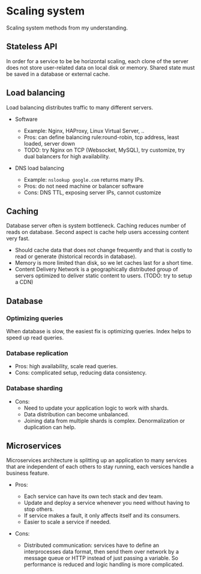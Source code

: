 # Scaling system

Scaling system methods from my understanding.

## Stateless API

In order for a service to be be horizontal scaling, each clone of
the server does not store user-related data on local disk or memory.
Shared state must be saved in a database or external cache.

## Load balancing

Load balancing distributes traffic to many different servers.

* Software

  * Example: Nginx, HAProxy, Linux Virtual Server, ..
  * Pros: can define balancing rule:round-robin, tcp address, least
    loaded, server down
  * TODO: try Nginx on TCP (Websocket, MySQL), try customize, try dual
    balancers for high availability.

* DNS load balancing

  * Example: `nslookup google.com` returns many IPs.
  * Pros: do not need machine or balancer software
  * Cons: DNS TTL, exposing server IPs, cannot customize

## Caching

Database server often is system bottleneck. Caching reduces number
of reads on database. Second aspect is cache help users accessing
content very fast.

* Should cache data that does not change frequently and that
  is costly to read or generate (historical records in database).
* Memory is more limited than disk, so we let caches last for
  a short time.
* Content Delivery Network is a geographically distributed group of
  servers optimized to deliver static content to users.
  (TODO: try to setup a CDN)

## Database

### Optimizing queries

When database is slow, the easiest fix is optimizing queries.
Index helps to speed up read queries.

### Database replication

* Pros: high availability, scale read queries.
* Cons: complicated setup, reducing data consistency.

### Database sharding

* Cons:
  * Need to update your application logic to work with shards.
  * Data distribution can become unbalanced.
  * Joining data from multiple shards is complex. Denormalization
    or duplication can help.

## Microservices

Microservices architecture is splitting up an application to many
services that are independent of each others to stay running, each
versices handle a business feature.

* Pros:
  * Each service can have its own tech stack and dev team.
  * Update and deploy a service whenever you need without having
    to stop others.
  * If service makes a fault, it only affects itself and its
    consumers.
  * Easier to scale a service if needed.
  
* Cons:
  * Distributed communication: services have to define an
    interprocesses data format, then send them over network by
    a message queue or HTTP instead of just passing a variable.
    So performance is reduced and logic handling is more complicated.
